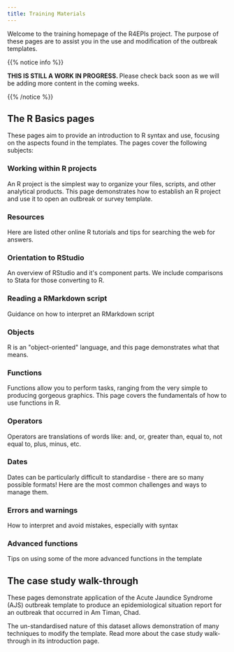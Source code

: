 ```yaml
---
title: Training Materials
---
```



Welcome to the training homepage of the R4EPIs project. The purpose of these pages are to assist you in the use
and modification of the outbreak templates. 

{{% notice info %}}

<b> THIS IS STILL A WORK IN PROGRESS. </b> Please check back soon as we will
be adding more content in the coming weeks.

{{% /notice %}}

## The R Basics pages

These pages aim to provide an introduction to R syntax and use, focusing on the aspects found in the templates.
The pages cover the following subjects:  

### Working within R projects  

An R project is the simplest way to organize your files, scripts, and other analytical products. This page
demonstrates how to establish an R project and use it to open an outbreak or survey template.  

### Resources  

Here are listed other online R tutorials and tips for searching the web for answers.  

### Orientation to RStudio  

An overview of RStudio and it's component parts. We include comparisons to Stata for those converting to R.

### Reading a RMarkdown script

Guidance on how to interpret an RMarkdown script 
### Objects  

R is an "object-oriented" language, and this page demonstrates what that means.

### Functions

Functions allow you to perform tasks, ranging from the very simple to producing gorgeous graphics.
This page covers the fundamentals of how to use functions in R.

### Operators  

Operators are translations of words like: and, or, greater than, equal to, not equal to, plus, minus, etc. 

### Dates  

Dates can be particularly difficult to standardise - there are so many possible formats!
Here are the most common challenges and ways to manage them.  

### Errors and warnings 

How to interpret and avoid mistakes, especially with syntax

### Advanced functions

Tips on using some of the more advanced functions in the template



## The case study walk-through

These pages demonstrate application of the Acute Jaundice Syndrome (AJS) outbreak template to
produce an epidemiological situation report for an outbreak that occurred in Am Timan, Chad. 

The un-standardised nature of this dataset allows demonstration of many techniques to modify the template. 
Read more about the case study walk-through in its introduction page.